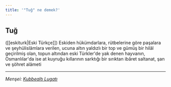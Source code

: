 ```yaml
---
title: '"Tuğ" ne demek?'
---
```


## Tuğ
([[eskiturk|Eski Türkçe]]) Eskiden hükümdarlara, rütbelerine göre paşalara ve şeyhülislâmlara verilen, ucuna altın yaldızlı bir top ve gümüş bir hilâl geçirilmiş olan, topun altından eski Türkler'de yak denen hayvanın, Osmanlılar'da ise at kuyruğu kıllarının sarktığı bir sırıktan ibâret saltanat, şan ve şöhret alâmeti

---
*Menşei: [Kubbealtı Lugatı](https://www.lugatim.com/s/tuğ)*
